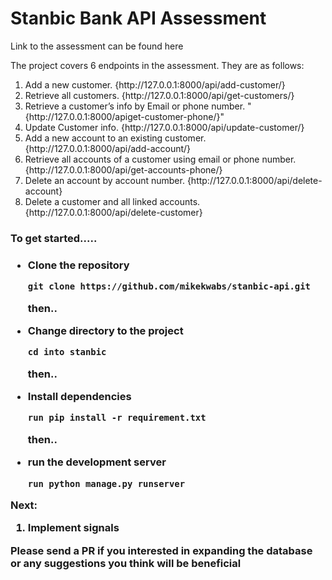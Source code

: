 <h1> Stanbic Bank API Assessment</h1>

<link href="https://drive.google.com/file/d/1kabiADaQmHQRHQoe3u9dmmfCsQlZkj1o/view?usp=sharing">Link to the assessment can be found here</link>

<p>The project covers 6 endpoints in the assessment. They are as follows: </p>
<ol>
    <li>Add a new customer.  {http://127.0.0.1:8000/api/add-customer/}</li>
    <li> Retrieve all customers.  {http://127.0.0.1:8000/api/get-customers/}</li>
    <li>Retrieve a customer’s info by Email or phone number.  "{http://127.0.0.1:8000/apiget-customer-phone/}"</li>
    <li>Update Customer info.  {http://127.0.0.1:8000/api/update-customer/<int:pk>}</li>
    <li> Add a new account to an existing customer.  {http://127.0.0.1:8000/api/add-account/}</li>
    <li>Retrieve all accounts of a customer using email or phone number. {http://127.0.0.1:8000/api/get-accounts-phone/<str:pk>}</li>
    <li>Delete an account by account number.  {http://127.0.0.1:8000/api/delete-account}</li>
    <li>Delete a customer and all linked accounts.  {http://127.0.0.1:8000/api/delete-customer}</li>

</ol>

<h3> To get started..... <h3>

<ul>
<li>Clone the repository</li>

```
git clone https://github.com/mikekwabs/stanbic-api.git
```

<p> then..<p>

<li>Change directory to the project</li>

```
cd into stanbic
```

<p> then..<p>

<li>Install dependencies</li>

```
run pip install -r requirement.txt
```

<p> then..<p>

<li>run the development server</li>

```
run python manage.py runserver
```

</ul>

<p> Next: </p>

<ol>
    <li> Implement signals</li>
</ol>

<p> Please send a PR if you interested in expanding the database or any suggestions you think will be beneficial</p>
